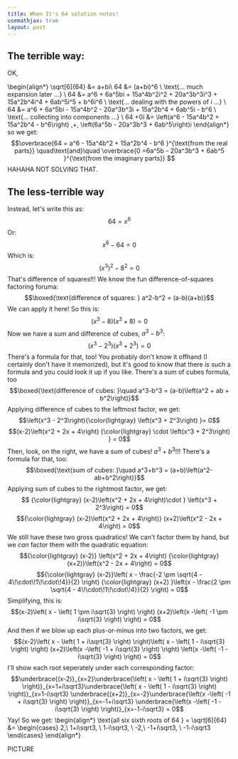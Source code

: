 ```yaml
---
title: When It's 64 solution notes!
usemathjax: true
layout: post
---
```



## The terrible way:
OK, 

\begin{align*}
\sqrt[6]{64} &= a+bi\\
64 &= (a+bi)^6 \\
\text{... much expansion later ...} \\
64 &= a^6 + 6a^5bi + 15a^4b^2i^2 + 20a^3b^3i^3 + 15a^2b^4i^4 + 6ab^5i^5 + b^6i^6 \\
\text{... dealing with the powers of $i$ ...} \\
64 &= a^6 + 6a^5bi - 15a^4b^2 - 20a^3b^3i + 15a^2b^4 + 6ab^5i - b^6 \\
\text{... collecting into components ...} \\
64 +0i &= \left(a^6 - 15a^4b^2 + 15a^2b^4 - b^6\right) \,+\, \left(6a^5b - 20a^3b^3 + 6ab^5\right)i 
\end{align*}
so we get:
$$\overbrace{64 = a^6 - 15a^4b^2 + 15a^2b^4 - b^6 }^{\text{from the real parts}} \quad\text{and}\quad \overbrace{0 =6a^5b - 20a^3b^3 + 6ab^5 }^{\text{from the imaginary parts}} $$
HAHAHA NOT SOLVING THAT.


## The less-terrible way

Instead, let's write this as:
$$64 = x^6$$
Or:
$$x^6 - 64 = 0$$
Which is:
$$\left(x^3\right)^2 - 8^2 = 0$$
That's difference of squares!!! We know the fun difference-of-squares factoring foruma: 
$$\boxed{\text{difference of squares: } a^2-b^2 = (a-b)(a+b)}$$
We can apply it here! So this is:
$$\left(x^3 - 8\right)\left(x^3 + 8\right) = 0$$
Now we have a sum and difference of cubes, $a^3-b^3$:
$$\left(x^3 - 2^3\right)\left(x^3 + 2^3\right) = 0$$
There's a formula for that, too! You probably don't know it offhand (I certainly don't have it memorized), but it's good to know that there *is* such a formula and you could look it up if you like. There's a sum of cubes formula, too
$$\boxed{\text{difference of cubes: }\quad a^3-b^3 = (a-b)\left(a^2 + ab + b^2\right)}$$
Applying difference of cubes to the leftmost factor, we get:
$$\left(x^3 - 2^3\right){\color{lightgray} \left(x^3 + 2^3\right) }= 0$$
$$(x-2)\left(x^2 + 2x + 4\right) {\color{lightgray} \cdot \left(x^3 + 2^3\right) } = 0$$
Then, look, on the right, we have a *sum* of cubes! $a^3+b^3$!!! There's a formula for that, too:
$$\boxed{\text{sum of cubes: }\quad a^3+b^3 = (a+b)\left(a^2-ab+b^2\right)}$$
Applying sum of cubes to the rightmost factor, we get:
$$ {\color{lightgray}  (x-2)\left(x^2 + 2x + 4\right)\cdot } \left(x^3 + 2^3\right) = 0$$
$${\color{lightgray} (x-2)\left(x^2 + 2x + 4\right)} (x+2)\left(x^2 - 2x + 4\right) = 0$$
We still have these two gross quadratics! We can't factor them by hand, but we *can* factor them with the quadratic equation:
$${\color{lightgray}  (x-2)} \left(x^2 + 2x + 4\right) {\color{lightgray} (x+2)}\left(x^2 - 2x + 4\right) = 0$$
$${\color{lightgray}  (x-2)}\left( x - \frac{-2 \pm \sqrt{4 - 4\!\cdot\!1\!\cdot\!4}}{2} \right) {\color{lightgray}  (x+2) }\left(x - \frac{2 \pm \sqrt{4 - 4\!\cdot\!1\!\cdot\!4}}{2} \right) = 0$$
Simplifying, this is:
$$(x-2)\left( x - \left( 1 \pm i\sqrt{3} \right) \right) (x+2)\left(x -\left( -1 \pm i\sqrt{3} \right)   \right) = 0$$
And then if we blow up each plus-or-minus into two factors, we get:
$$(x-2)\left( x - \left( 1 + i\sqrt{3} \right) \right)\left( x - \left( 1 - i\sqrt{3} \right) \right) (x+2)\left(x -\left( -1 + i\sqrt{3} \right)   \right) \left(x -\left( -1 - i\sqrt{3} \right)   \right) = 0$$
I'll show each root seperately under each corresponding factor:
$$\underbrace{(x-2)}_{x=2}\underbrace{\left( x - \left( 1 + i\sqrt{3} \right) \right)}_{x=1+i\sqrt3}\underbrace{\left( x - \left( 1 - i\sqrt{3} \right) \right)}_{x=1-i\sqrt3} \underbrace{(x+2)}_{x=-2}\underbrace{\left(x -\left( -1 + i\sqrt{3} \right) \right)}_{x=-1+i\sqrt3}  \underbrace{\left(x -\left( -1 - i\sqrt{3} \right) \right)}_{x=-1-i\sqrt3}   = 0$$
Yay! So we get:
\begin{align*}
\text{all six sixth roots of $64$ } = \sqrt[6]{64} &= \begin{cases} 2,\\
 1+i\sqrt3, \\ 
 1-i\sqrt3, \\ 
 -2,\\ 
 -1+i\sqrt3, \\
 -1-i\sqrt3
 \end{cases}
 \end{align*}

PICTURE
